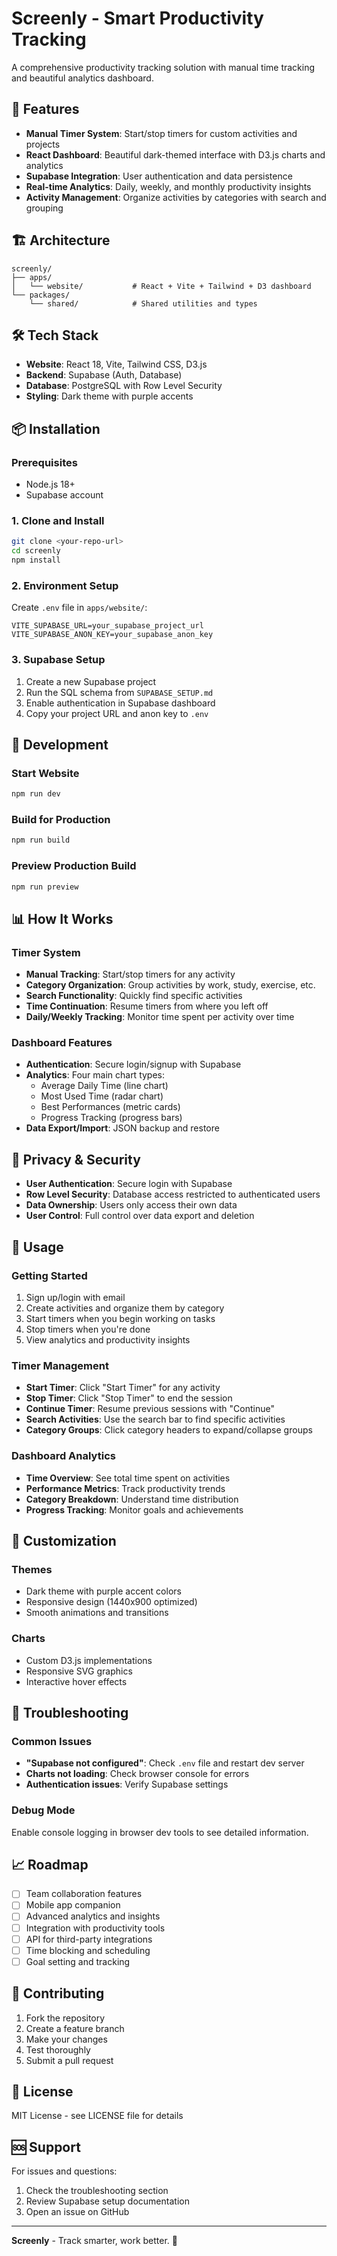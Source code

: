 # Screenly - Smart Productivity Tracking

A comprehensive productivity tracking solution with manual time tracking and beautiful analytics dashboard.

## 🚀 Features

- **Manual Timer System**: Start/stop timers for custom activities and projects
- **React Dashboard**: Beautiful dark-themed interface with D3.js charts and analytics
- **Supabase Integration**: User authentication and data persistence
- **Real-time Analytics**: Daily, weekly, and monthly productivity insights
- **Activity Management**: Organize activities by categories with search and grouping

## 🏗️ Architecture

```
screenly/
├── apps/
│   └── website/           # React + Vite + Tailwind + D3 dashboard
└── packages/
    └── shared/            # Shared utilities and types
```

## 🛠️ Tech Stack

- **Website**: React 18, Vite, Tailwind CSS, D3.js
- **Backend**: Supabase (Auth, Database)
- **Database**: PostgreSQL with Row Level Security
- **Styling**: Dark theme with purple accents

## 📦 Installation

### Prerequisites
- Node.js 18+ 
- Supabase account

### 1. Clone and Install
```bash
git clone <your-repo-url>
cd screenly
npm install
```

### 2. Environment Setup
Create `.env` file in `apps/website/`:
```env
VITE_SUPABASE_URL=your_supabase_project_url
VITE_SUPABASE_ANON_KEY=your_supabase_anon_key
```

### 3. Supabase Setup
1. Create a new Supabase project
2. Run the SQL schema from `SUPABASE_SETUP.md`
3. Enable authentication in Supabase dashboard
4. Copy your project URL and anon key to `.env`

## 🚀 Development

### Start Website
```bash
npm run dev
```

### Build for Production
```bash
npm run build
```

### Preview Production Build
```bash
npm run preview
```

## 📊 How It Works

### Timer System
- **Manual Tracking**: Start/stop timers for any activity
- **Category Organization**: Group activities by work, study, exercise, etc.
- **Search Functionality**: Quickly find specific activities
- **Time Continuation**: Resume timers from where you left off
- **Daily/Weekly Tracking**: Monitor time spent per activity over time

### Dashboard Features
- **Authentication**: Secure login/signup with Supabase
- **Analytics**: Four main chart types:
  - Average Daily Time (line chart)
  - Most Used Time (radar chart) 
  - Best Performances (metric cards)
  - Progress Tracking (progress bars)
- **Data Export/Import**: JSON backup and restore

## 🔐 Privacy & Security

- **User Authentication**: Secure login with Supabase
- **Row Level Security**: Database access restricted to authenticated users
- **Data Ownership**: Users only access their own data
- **User Control**: Full control over data export and deletion

## 📱 Usage

### Getting Started
1. Sign up/login with email
2. Create activities and organize them by category
3. Start timers when you begin working on tasks
4. Stop timers when you're done
5. View analytics and productivity insights

### Timer Management
- **Start Timer**: Click "Start Timer" for any activity
- **Stop Timer**: Click "Stop Timer" to end the session
- **Continue Timer**: Resume previous sessions with "Continue"
- **Search Activities**: Use the search bar to find specific activities
- **Category Groups**: Click category headers to expand/collapse groups

### Dashboard Analytics
- **Time Overview**: See total time spent on activities
- **Performance Metrics**: Track productivity trends
- **Category Breakdown**: Understand time distribution
- **Progress Tracking**: Monitor goals and achievements

## 🎨 Customization

### Themes
- Dark theme with purple accent colors
- Responsive design (1440x900 optimized)
- Smooth animations and transitions

### Charts
- Custom D3.js implementations
- Responsive SVG graphics
- Interactive hover effects

## 🐛 Troubleshooting

### Common Issues
- **"Supabase not configured"**: Check `.env` file and restart dev server
- **Charts not loading**: Check browser console for errors
- **Authentication issues**: Verify Supabase settings

### Debug Mode
Enable console logging in browser dev tools to see detailed information.

## 📈 Roadmap

- [ ] Team collaboration features
- [ ] Mobile app companion
- [ ] Advanced analytics and insights
- [ ] Integration with productivity tools
- [ ] API for third-party integrations
- [ ] Time blocking and scheduling
- [ ] Goal setting and tracking

## 🤝 Contributing

1. Fork the repository
2. Create a feature branch
3. Make your changes
4. Test thoroughly
5. Submit a pull request

## 📄 License

MIT License - see LICENSE file for details

## 🆘 Support

For issues and questions:
1. Check the troubleshooting section
2. Review Supabase setup documentation
3. Open an issue on GitHub

---

**Screenly** - Track smarter, work better. 🚀